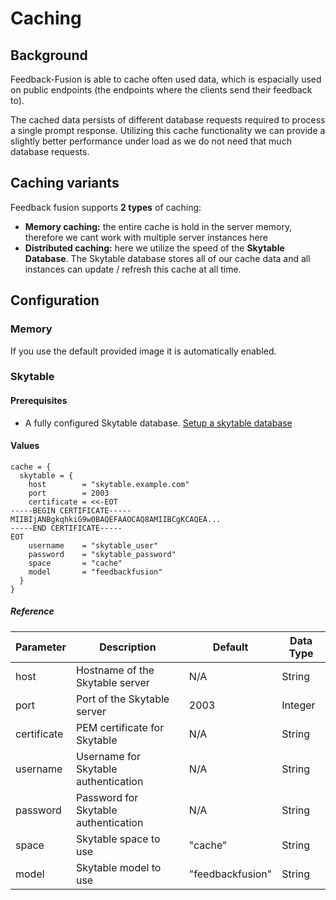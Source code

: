 # Caching 

## Background 

Feedback-Fusion is able to cache often used data, which is espacially used 
on public endpoints (the endpoints where the clients send their feedback to).

The cached data persists of different database requests required to process a 
single prompt response. Utilizing this cache functionality we can provide a slightly better 
performance under load as we do not need that much database requests. 

## Caching variants 

Feedback fusion supports **2 types** of caching:
- **Memory caching:** the entire cache is hold in the server memory, therefore we cant work with multiple server instances here
- **Distributed caching:** here we utilize the speed of the **Skytable Database**. The Skytable database stores all of our cache data and all instances can update / refresh this cache at all time.

## Configuration

### Memory 

If you use the default provided image it is automatically enabled.

### Skytable 

#### Prerequisites

- A fully configured Skytable database. [Setup a skytable database](https://docs.skytable.io/installation)

#### Values

```hcl
cache = {
  skytable = {
    host        = "skytable.example.com"
    port        = 2003
    certificate = <<-EOT
-----BEGIN CERTIFICATE-----
MIIBIjANBgkqhkiG9w0BAQEFAAOCAQ8AMIIBCgKCAQEA...
-----END CERTIFICATE-----
EOT
    username    = "skytable_user"
    password    = "skytable_password"
    space       = "cache"
    model       = "feedbackfusion"
  }
}

```

##### Reference

| Parameter   | Description                        | Default        | Data Type |
|-------------|------------------------------------|----------------|-----------|
| host        | Hostname of the Skytable server    | N/A            | String    |
| port        | Port of the Skytable server        | 2003           | Integer   |
| certificate | PEM certificate for Skytable       | N/A            | String    |
| username    | Username for Skytable authentication | N/A          | String    |
| password    | Password for Skytable authentication | N/A          | String    |
| space       | Skytable space to use              | "cache"        | String    |
| model       | Skytable model to use              | "feedbackfusion" | String    |
